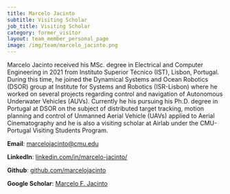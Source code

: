 ```yaml
---
title: Marcelo Jacinto
subtitle: Visiting Scholar
job_title: Visiting Scholar
category: former_visitor
layout: team_member_personal_page
image: /img/team/marcelo_jacinto.png
---
```


Marcelo Jacinto received his MSc. degree in Electrical and Computer Engineering in 2021 from Instituto Superior Técnico (IST), Lisbon, Portugal. During this time, he joined the Dynamical Systems and Ocean Robotics (DSOR) group at Institute for Systems and Robotics (ISR-Lisbon) where he worked on several projects regarding control and navigation of Autonomous Underwater Vehicles (AUVs). Currently he his pursuing his Ph.D. degree in Portugal at DSOR on the subject of distributed target tracking, motion planning and control of Unmanned Aerial Vehicle (UAVs) applied to Aerial Cinematography and he is also a visiting scholar at Airlab under the CMU-Portugal Visiting Students Program.

**Email**: [marcelojacinto@cmu.edu](mailto:marcelojacinto@cmu.edu)

**LinkedIn**: [linkedin.com/in/marcelo-jacinto/](https://www.linkedin.com/in/marcelo-jacinto/)

**Github**: [github.com/marcelojacinto](https://github.com/marcelojacinto)

**Google Scholar**: [Marcelo F. Jacinto](https://scholar.google.com/citations?user=tVPo_z0AAAAJ&hl=pt-PT&oi=ao)